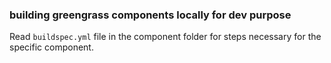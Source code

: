 ### building greengrass components locally for dev purpose

Read `buildspec.yml` file in the component folder for steps necessary for the specific component.
